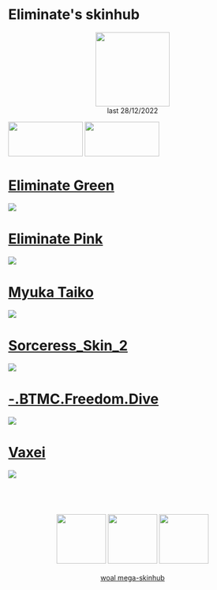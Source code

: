 # Eliminate's skinhub
<p align="center">
<a href="https://osu.ppy.sh/users/9169747">
  <img src="https://a.ppy.sh/9169747"  
       width="150"
       height="150"></a>
<br>
last 28/12/2022
</p>

<a href="https://www.youtube.com/watch?v=kbbgypvGPgM">
<img src="https://i.imgur.com/uDyKiLi.png"
       width="151" 
       height="70"/></a>

<a href="https://i.imgur.com/o0kMf8Y.png">
<img src="https://i.imgur.com/o0kMf8Y.png"
       width="151" 
       height="70"/></a>

# [Eliminate Green](https://github.com/rudj-skinhub/woal/raw/tyfh/eliminate/Eliminate%20Green.osk)
[![](https://osu.ppy.sh/ss/18336128/a854)](https://github.com/rudj-skinhub/woal/raw/tyfh/eliminate/Eliminate%20Green.osk)

# [Eliminate Pink](https://github.com/rudj-skinhub/woal/raw/tyfh/eliminate/Eliminate%20Pink.osk)
[![](https://osu.ppy.sh/ss/18336114/72c8)](https://github.com/rudj-skinhub/woal/raw/tyfh/eliminate/Eliminate%20Pink.osk)

# [Myuka Taiko](https://github.com/rudj-skinhub/woal/raw/tyfh/eliminate/Myuka%20Taiko.osk)
[![](https://osu.ppy.sh/ss/18338359/a5fc)](https://github.com/rudj-skinhub/woal/raw/tyfh/eliminate/Myuka%20Taiko.osk)

# [Sorceress_Skin_2](https://github.com/rudj-skinhub/woal/raw/tyfh/eliminate/Sorceress_Skin_2.osk)
[![](https://osu.ppy.sh/ss/18336136/5730)](https://github.com/rudj-skinhub/woal/raw/tyfh/eliminate/Sorceress_Skin_2.osk)

# [-.BTMC.Freedom.Dive](https://github.com/rudj-skinhub/woal/raw/tyfh/universal/-.BTMC.Freedom.Dive.osk)
[![](https://i.ppy.sh/19743f9a911d966fca64a81c018ee380dba163a3/68747470733a2f2f692e696d6775722e636f6d2f74696563544e482e706e67)](https://github.com/rudj-skinhub/woal/raw/tyfh/universal/-.BTMC.Freedom.Dive.osk)

# [Vaxei](https://github.com/rudj-skinhub/woal/raw/tyfh/universal/Vaxei.osk)
[![](https://osu.ppy.sh/ss/18205118/735e)](https://github.com/rudj-skinhub/woal/raw/tyfh/universal/Vaxei.osk)

#
<p align="center">
  <br></br>
  <a href="https://www.twitch.tv/eliminate294">
  <img src="https://i.imgur.com/HM030lk.png" 
       width="100" 
       height="100"></a>
  <a href="https://www.youtube.com/@Eliminate294">
  <img src="https://i.imgur.com/YWbDUUy.png"  
       width="100" 
       height="100"></a>
  <a href="https://twitter.com/Eliminate294_">
  <img src="https://i.imgur.com/PUQ5uWf.png" 
       width="100" 
       height="100"></a>
  <br></br>
  <a href="README.md">woal mega-skinhub</a>
 </p>
